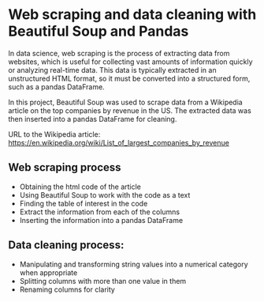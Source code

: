 # **Web scraping and data cleaning with Beautiful Soup and Pandas**
In data science, web scraping is the process of extracting data from websites, which is useful for collecting vast amounts of information quickly or analyzing real-time data. This data is typically extracted in an unstructured HTML format, so it must be converted into a structured form, such as a pandas DataFrame.

In this project, Beautiful Soup was used to scrape data from a Wikipedia article on the top companies by revenue in the US. The extracted data was then inserted into a pandas DataFrame for cleaning.

URL to the Wikipedia article: https://en.wikipedia.org/wiki/List_of_largest_companies_by_revenue

## Web scraping process
* Obtaining the html code of the article
* Using Beautiful Soup to work with the code as a text
* Finding the table of interest in the code
* Extract the information from each of the columns
* Inserting the information into a pandas DataFrame

## Data cleaning process:
* Manipulating and transforming string values into a numerical category when appropriate
* Splitting columns with more than one value in them
* Renaming columns for clarity
